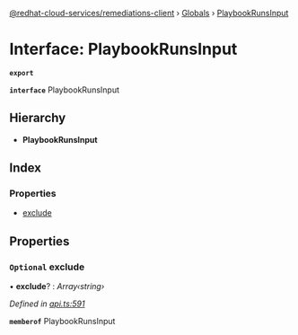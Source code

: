 [@redhat-cloud-services/remediations-client](../README.md) › [Globals](../globals.md) › [PlaybookRunsInput](playbookrunsinput.md)

# Interface: PlaybookRunsInput

**`export`** 

**`interface`** PlaybookRunsInput

## Hierarchy

* **PlaybookRunsInput**

## Index

### Properties

* [exclude](playbookrunsinput.md#optional-exclude)

## Properties

### `Optional` exclude

• **exclude**? : *Array‹string›*

*Defined in [api.ts:591](https://github.com/RedHatInsights/javascript-clients/blob/master/packages/remediations/api.ts#L591)*

**`memberof`** PlaybookRunsInput
